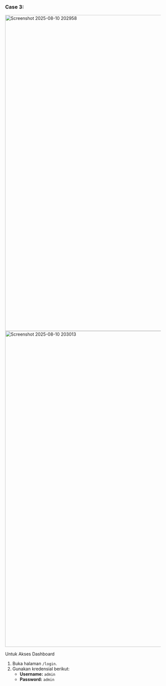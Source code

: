 ### Case 3:
<img width="1920" height="1020" alt="Screenshot 2025-08-10 202958" src="https://github.com/user-attachments/assets/ab8060b1-f1d0-44d3-a166-626f7873b5bf" />
<img width="1920" height="1020" alt="Screenshot 2025-08-10 203013" src="https://github.com/user-attachments/assets/6b4e79e3-6b66-41a3-9c79-dbdf54404250" />

Untuk Akses Dashboard
1. Buka halaman `/login`.
2. Gunakan kredensial berikut:
    - **Username:** `admin`
    - **Password:** `admin`
